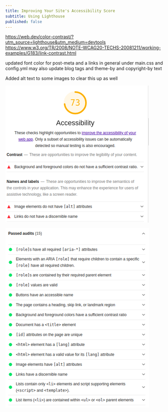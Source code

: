 ```yaml
---
title: Improving Your Site's Accessibility Score
subtitle: Using Lighthouse
published: false
---
```


https://web.dev/color-contrast/?utm_source=lighthouse&utm_medium=devtools
https://www.w3.org/TR/2008/NOTE-WCAG20-TECHS-20081211/working-examples/G183/link-contrast.html

updated font color for post-meta and a links in general under main.css and config.yml
may also update blog tags and theme-by and copyright-by text

Added alt text to some images to clear this up as well 

![Lighthouse Accessibility Score Before Improvements](/img/lighthouse_accessibility_improvements_before.png "Accessibility Score Before Improvements")


![Lighthouse Accessibility Score After Improvements](/img/lighthouse_accessibility_improvements_after.png "Accessibility Score After Improvements")
